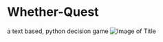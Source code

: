 # Whether-Quest
a text based, python decision game
![Image of Title](https://i.imgur.com/vyl4fhD.png)
